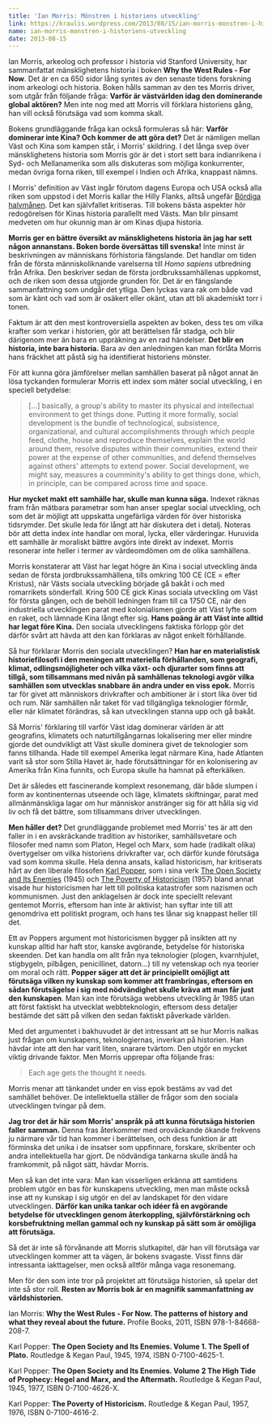 ```yaml
---
title: 'Ian Morris: Mönstren i historiens utveckling'
link: https://kraulis.wordpress.com/2013/08/15/ian-morris-monstren-i-historiens-utveckling/
name: ian-morris-monstren-i-historiens-utveckling
date: 2013-08-15
---
```

Ian Morris, arkeolog och professor i historia vid Stanford University, har sammanfattat mänsklighetens historia i boken **Why the West Rules - For Now**. Det är en ca 650 sidor lång syntes av den senaste tidens forskning inom arkeologi och historia. Boken hålls samman av den tes Morris driver, som utgår från följande fråga: **Varför är västvärlden idag den dominerande global aktören?** Men inte nog med att Morris vill förklara historiens gång, han vill också förutsäga vad som komma skall.



Bokens grundläggande fråga kan också formuleras så här: **Varför dominerar inte Kina? Och kommer de att göra det?** Det är nämligen mellan Väst och Kina som kampen står, i Morris' skildring. I det långa svep över mänsklighetens historia som Morris gör är det i stort sett bara indianrikena i Syd- och Mellanamerika som alls diskuteras som möjliga konkurrenter, medan övriga forna riken, till exempel i Indien och Afrika, knappast nämns.

I Morris' definition av Väst ingår förutom dagens Europa och USA också alla riken som uppstod i det Morris kallar the Hilly Flanks, alltså ungefär [Bördiga halvmånen](http://sv.wikipedia.org/wiki/B%C3%B6rdiga_halvm%C3%A5nen). Det kan självfallet kritiseras. Till bokens bästa aspekter hör redogörelsen för Kinas historia parallellt med Västs. Man blir pinsamt medveten om hur okunnig man är om Kinas djupa historia.

**Morris ger en bättre översikt av mänsklighetens historia än jag har sett någon annanstans. Boken borde översättas till svenska!** Inte minst är beskrivningen av människans förhistoria fängslande. Det handlar om tiden från de första människoliknande varelserna till *Homo sapiens* utbredning från Afrika. Den beskriver sedan de första jordbrukssamhällenas uppkomst, och de riken som dessa utgjorde grunden för. Det är en fängslande sammanfattning som undgår det ytliga. Den lyckas vara rak om både vad som är känt och vad som är osäkert eller okänt, utan att bli akademiskt torr i tonen.

Faktum är att den mest kontroversiella aspekten av boken, dess tes om vilka krafter som verkar i historien, gör att berättelsen får stadga, och blir därigenom mer än bara en uppräkning av en rad händelser. **Det blir en historia, inte bara historia.** Bara av den anledningen kan man förlåta Morris hans fräckhet att påstå sig ha identifierat historiens mönster.

För att kunna göra jämförelser mellan samhällen baserat på något annat än lösa tyckanden formulerar Morris ett index som mäter social utveckling, i en speciell betydelse:

> [...] basically, a group's ability to master its physical and intellectual environment to get things done. Putting it more formally, social development is the bundle of technological, subsistence, organizational, and cultural accomplishments through which people feed, clothe, house and reproduce themselves, explain the world around them, resolve disputes within their communities, extend their power at the expense of other communities, and defend themselves against others' attempts to extend power. Social development, we might say, measures a coumminity's ability to get things done, which, in principle, can be compared across time and space.

**Hur mycket makt ett samhälle har, skulle man kunna säga.** Indexet räknas fram från mätbara parametrar som han anser speglar social utveckling, och som det är möjligt att uppskatta ungefärliga värden för över historiska tidsrymder. Det skulle leda för långt att här diskutera det i detalj. Noteras bör att detta index inte handlar om moral, lycka, eller värderingar. Huruvida ett samhälle är moraliskt bättre avgörs inte direkt av indexet. Morris resonerar inte heller i termer av värdeomdömen om de olika samhällena.

Morris konstaterar att Väst har legat högre än Kina i social utveckling ända sedan de första jordbrukssamhällena, tills omkring 100 CE (CE = efter Kristus), när Västs sociala utveckling började gå bakåt i och med romarrikets sönderfall. Kring 500 CE gick Kinas sociala utveckling om Väst för första gången, och de behöll ledningen fram till ca 1750 CE, när den industriella utvecklingen parat med kolonialismen gjorde att Väst lyfte som en raket, och lämnade Kina långt efter sig. **Hans poäng är att Väst inte alltid har legat före Kina.** Den sociala utvecklingens faktiska förlopp gör det därför svårt att hävda att den kan förklaras av något enkelt förhållande.

Så hur förklarar Morris den sociala utvecklingen? **Han har en materialistisk historiefilosofi i den meningen att materiella förhållanden, som geografi, klimat, odlingsmöjligheter och vilka växt- och djurarter som finns att tillgå, som tillsammans med nivån på samhällenas teknologi avgör vilka samhällen som utvecklas snabbare än andra under en viss epok.** Morris tar för givet att människors drivkrafter och ambitioner är i stort lika över tid och rum. När samhällen når taket för vad tillgängliga teknologier förmår, eller när klimatet förändras, så kan utvecklingen stanna upp och gå bakåt.

Så Morris' förklaring till varför Väst idag dominerar världen är att geografins, klimatets och naturtillgångarnas lokalisering mer eller mindre gjorde det oundvikligt att Väst skulle dominera givet de teknologier som fanns tillhanda. Hade till exempel Amerika legat närmare Kina, hade Atlanten varit så stor som Stilla Havet är, hade förutsättningar för en kolonisering av Amerika från Kina funnits, och Europa skulle ha hamnat på efterkälken.

Det är således ett fascinerande komplext resonemang, där både slumpen i form av kontinenternas utseende och läge, klimatets skiftningar, parat med allmänmänskliga lagar om hur människor anstränger sig för att hålla sig vid liv och få det bättre, som tillsammans driver utvecklingen.

**Men håller det?** Det grundläggande problemet med Morris' tes är att den faller in i en avskräckande tradition av historiker, samhällsvetare och filosofer med namn som Platon, Hegel och Marx, som hade (radikalt olika) övertygelser om vilka historiens drivkrafter var, och därför kunde förutsäga vad som komma skulle. Hela denna ansats, kallad historicism, har kritiserats hårt av den liberale filosofen [Karl Popper](http://en.wikipedia.org/wiki/Karl_Popper), som i sina verk [The Open Society and Its Enemies](http://en.wikipedia.org/wiki/The_Open_Society_and_its_Enemies) (1945) och [The Poverty of Historicism](http://en.wikipedia.org/wiki/The_Poverty_of_Historicism) (1957) bland annat visade hur historicismen har lett till politiska katastrofer som nazismen och kommunismen. Just den anklagelsen är dock inte speciellt relevant gentemot Morris, eftersom han inte är aktivist; han syftar inte till att genomdriva ett politiskt program, och hans tes lånar sig knappast heller till det.

Ett av Poppers argument mot historicismen bygger på insikten att ny kunskap alltid har haft stor, kanske avgörande, betydelse för historiska skeenden. Det kan handla om allt från nya teknologier (plogen, kvarnhjulet, stigbygeln, pilbågen, penicillinet, datorn...) till ny vetenskap och nya teorier om moral och rätt. **Popper säger att det är principiellt omöjligt att förutsäga vilken ny kunskap som kommer att frambringas, eftersom en sådan förutsägelse i sig med nödvändighet skulle kräva att man får just den kunskapen**. Man kan inte förutsäga webbens utveckling år 1985 utan att först faktiskt ha utvecklat webbteknologin, eftersom dess detaljer bestämde det sätt på vilken den sedan faktiskt påverkade världen.

Med det argumentet i bakhuvudet är det intressant att se hur Morris nalkas just frågan om kunskapens, teknologiernas, inverkan på historien. Han hävdar inte att den har varit liten, snarare tvärtom. Den utgör en mycket viktig drivande faktor. Men Morris upprepar ofta följande fras:

> Each age gets the thought it needs.

Morris menar att tänkandet under en viss epok bestäms av vad det samhället behöver. De intellektuella ställer de frågor som den sociala utvecklingen tvingar på dem.

**Jag tror det är här som Morris' anspråk på att kunna förutsäga historien faller samman.** Denna fras återkommer med oroväckande ökande frekvens ju närmare vår tid han kommer i berättelsen, och dess funktion är att förminska det unika i de insatser som uppfinnare, forskare, skribenter och andra intellektuella har gjort. De nödvändiga tankarna skulle ändå ha framkommit, på något sätt, hävdar Morris.

Men så kan det inte vara: Man kan visserligen erkänna att samtidens problem utgör en bas för kunskapens utveckling, men man måste också inse att ny kunskap i sig utgör en del av landskapet för den vidare utvecklingen. **Därför kan unika tankar och idéer få en avgörande betydelse för utvecklingen genom återkoppling, självförstärkning och korsbefruktning  mellan gammal och ny kunskap på sätt som är omöjliga att förutsäga.**

Så det är inte så förvånande att Morris slutkapitel, där han vill förutsäga var utvecklingen kommer att ta vägen, är bokens svagaste. Visst finns där intressanta iakttagelser, men också alltför många vaga resonemang.

Men för den som inte tror på projektet att förutsäga historien, så spelar det inte så stor roll. **Resten av Morris bok är en magnifik sammanfattning av världshistorien.**

Ian Morris: **Why the West Rules - For Now. The patterns of history and what they reveal about the future.** Profile Books, 2011, ISBN 978-1-84668-208-7.

Karl Popper: **The Open Society and Its Enemies. Volume 1. The Spell of Plato.** Routledge &amp; Kegan Paul, 1945, 1974, ISBN 0-7100-4625-1.

Karl Popper: **The Open Society and Its Enemies. Volume 2 The High Tide of Prophecy: Hegel and Marx, and the Aftermath.** Routledge &amp; Kegan Paul, 1945, 1977, ISBN 0-7100-4626-X.

Karl Popper: **The Poverty of Historicism.** Routledge &amp; Kegan Paul, 1957, 1976, ISBN 0-7100-4616-2.

